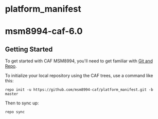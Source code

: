 # platform_manifest
# msm8994-caf-6.0

Getting Started
---------------

To get started with CAF MSM8994, you'll need to get
familiar with [Git and Repo](http://source.android.com/source/using-repo.html).

To initialize your local repository using the CAF trees, use a command like this:

    repo init -u https://github.com/msm8994-caf/platform_manifest.git -b master

Then to sync up:

    repo sync
